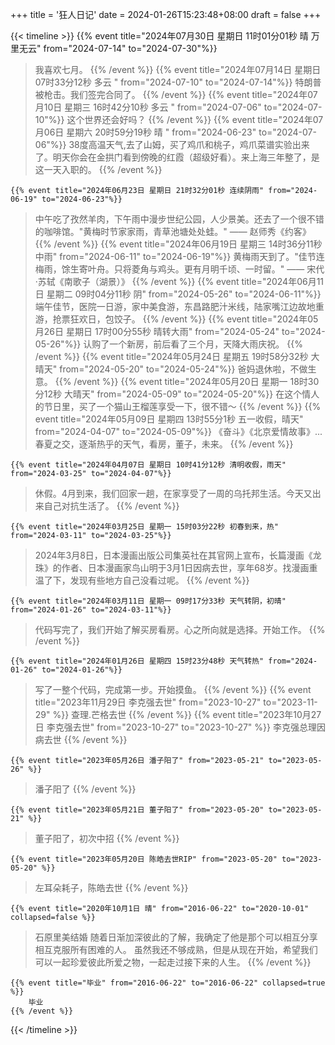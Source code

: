 +++
title = '狂人日记'
date = 2024-01-26T15:23:48+08:00
draft = false
+++


{{< timeline >}}
    {{% event title="2024年07月30日 星期日 11时01分01秒 晴 万里无云" from="2024-07-14" to="2024-07-30"%}}
>我喜欢七月。
    {{% /event %}}
    {{% event title="2024年07月14日 星期日 07时33分12秒 多云 " from="2024-07-10" to="2024-07-14"%}}
>特朗普被枪击。我们签完合同了。
    {{% /event %}}
    {{% event title="2024年07月10日 星期三 16时42分10秒 多云 " from="2024-07-06" to="2024-07-10"%}}
>这个世界还会好吗？
    {{% /event %}}
    {{% event title="2024年07月06日 星期六 20时59分19秒 晴 " from="2024-06-23" to="2024-07-06"%}}
>38度高温天气,去了山姆，买了鸡爪和桃子，鸡爪菜谱实验出来了。明天你会在金拱门看到傍晚的红霞（超级好看）。来上海三年整了，是这一天入职的。
    {{% /event %}}

    {{% event title="2024年06月23日 星期日 21时32分01秒 连续阴雨" from="2024-06-19" to="2024-06-23"%}}
>中午吃了孜然羊肉，下午雨中漫步世纪公园，人少景美。还去了一个很不错的咖啡馆。"黄梅时节家家雨，青草池塘处处蛙。" —— 赵师秀《约客》
    {{% /event %}}
    {{% event title="2024年06月19日 星期三 14时36分11秒 中雨" from="2024-06-11" to="2024-06-19"%}}
>黄梅雨天到了。"佳节连梅雨，馀生寄叶舟。只将菱角与鸡头。更有月明千顷、一时留。" —— 宋代·苏轼《南歌子（湖景）》
    {{% /event %}}
    {{% event title="2024年06月11日 星期二 09时04分11秒 阴" from="2024-05-26" to="2024-06-11"%}}
>端午佳节，医院一日游，家中美食游，东昌路肥汁米线，陆家嘴江边故地重游，抢票狂欢日，包饺子。
    {{% /event %}}
    {{% event title="2024年05月26日 星期日 17时00分55秒 晴转大雨" from="2024-05-24" to="2024-05-26"%}}
>认购了一个新房，前后看了三个月，天降大雨庆祝。
    {{% /event %}}
    {{% event title="2024年05月24日 星期五 19时58分32秒 大晴天" from="2024-05-20" to="2024-05-24"%}}
>爸妈退休啦，不做生意。
    {{% /event %}}
    {{% event title="2024年05月20日 星期一 18时30分12秒 大晴天" from="2024-05-09" to="2024-05-20"%}}
>在这个情人的节日里，买了一个猫山王榴莲享受一下，很不错～
    {{% /event %}}
    {{% event title="2024年05月09日 星期四 13时55分1秒 五一收假，晴天" from="2024-04-07" to="2024-05-09"%}}
>《奋斗》《北京爱情故事》... 春夏之交，逐渐热乎的天气，看房，董子，未来。
    {{% /event %}}

    {{% event title="2024年04月07日 星期日 10时41分12秒 清明收假，雨天" from="2024-03-25" to="2024-04-07"%}}
>休假。4月到来，我们回家一趟，在家享受了一周的乌托邦生活。今天又出来自己对抗生活了。
    {{% /event %}}

    {{% event title="2024年03月25日 星期一 15时03分22秒 初春到来，热" from="2024-03-11" to="2024-03-25"%}}
>2024年3月8日，日本漫画出版公司集英社在其官网上宣布，长篇漫画《龙珠》的作者、日本漫画家鸟山明于3月1日因病去世，享年68岁。找漫画重温了下，发现有些地方自己没看过呢。
    {{% /event %}}
    
    {{% event title="2024年03月11日 星期一 09时17分33秒 天气转阴，初晴" from="2024-01-26" to="2024-03-11"%}}
>代码写完了，我们开始了解买房看房。心之所向就是选择。开始工作。
    {{% /event %}}

    {{% event title="2024年01月26日 星期四 15时23分48秒 天气转热" from="2024-01-26" to="2024-01-26"%}}
>写了一整个代码，完成第一步。开始摸鱼。
    {{% /event %}}
    {{% event title="2023年11月29日 李克强去世" from="2023-10-27" to="2023-11-29" %}}
>查理.芒格去世
    {{% /event %}}
    {{% event title="2023年10月27日 李克强去世" from="2023-10-27" to="2023-10-27" %}}
>李克强总理因病去世
    {{% /event %}}

    {{% event title="2023年05月26日 潘子阳了" from="2023-05-21" to="2023-05-26" %}}
>潘子阳了
    {{% /event %}}

    {{% event title="2023年05月21日 董子阳了" from="2023-05-20" to="2023-05-21" %}}
>董子阳了，初次中招
    {{% /event %}}

    {{% event title="2023年05月20日 陈皓去世RIP" from="2023-05-20" to="2023-05-20" %}}
>左耳朵耗子，陈皓去世
    {{% /event %}}

    {{% event title="2020年10月1日 晴" from="2016-06-22" to="2020-10-01" collapsed=false %}}
>石原里美结婚
随着日渐加深彼此的了解，我确定了他是那个可以相互分享相互克服所有困难的人。
虽然我还不够成熟，但是从现在开始，希望我们可以一起珍爱彼此所爱之物，一起走过接下来的人生。
    {{% /event %}}

    {{% event title="毕业" from="2016-06-22" to="2016-06-22" collapsed=true %}}
        毕业
    {{% /event %}}

{{< /timeline >}}